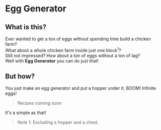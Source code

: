 # Egg Generator
## What is this?
Ever wanted to get a ton of eggs without spending time build a chicken farm?
<br />
What about a whole chicken farm inside just one block<sup>1</sup>?
<br />
Still not impressed? How about a ton of eggs without a ton of lag?
<br />
Well with **Egg Generator** you can do just that!
## But how?
You just make an egg generator and put a hopper under it. BOOM! Infinite eggs!
<br />
> Recipes coming soon

It's a simple as that!

> Note 1: Excluding a hopper and a chest.